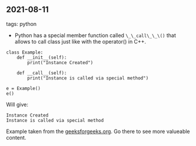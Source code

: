 ## 2021-08-11

tags: python

* Python has a special member function called `\_\_call\_\_\()` that allows to call class just like with the operator() in C++.

```
class Example:
    def __init__(self):
        print("Instance Created")

    def __call__(self):
        print("Instance is called via special method")
  
e = Example()
e()
```

Will give:
```
Instance Created
Instance is called via special method
```

Example taken from the [geeksforgeeks.org](https://www.geeksforgeeks.org/__call__-in-python/). Go there to see more valueable content.